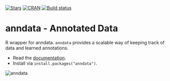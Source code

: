 
[![Stars](https://img.shields.io/github/stars/theislab/anndata?logo=GitHub&color=yellow)](https://github.com/theislab/anndata/stargazers)
[![CRAN](https://www.r-pkg.org/badges/version/anndata)](https://cran.r-project.org/package=anndata)
[![Build
status](https://github.com/rcannood/anndata/workflows/R-CMD-check/badge.svg)](https://github.com/rcannood/anndata/actions)

# anndata - Annotated Data

R wrapper for anndata. `anndata` provides a scalable way of keeping
track of data and learned annotations.

  - Read the [documentation](https://anndata.readthedocs.io).
  - Install via `install.packages("anndata")`.

![anndata](http://falexwolf.de/img/scanpy/anndata.svg)
